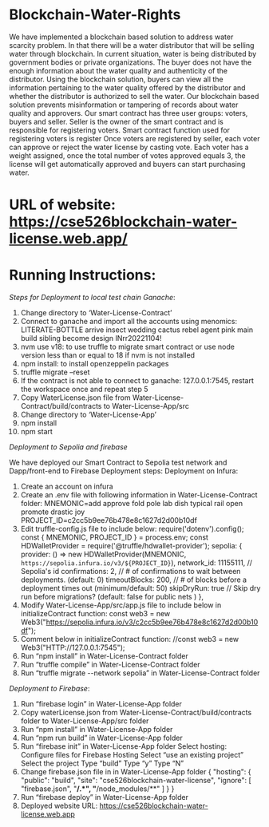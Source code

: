 # Blockchain-Water-Rights
We have implemented a blockchain based solution to address water scarcity problem.
In that there will be a water distributor that will be selling water through blockchain. In
current situation, water is being distributed by government bodies or private
organizations. The buyer does not have the enough information about the water quality
and authenticity of the distributor. Using the blockchain solution, buyers can view all
the information pertaining to the water quality offered by the distributor and whether
the distributor is authorized to sell the water. Our blockchain based solution prevents
misinformation or tampering of records about water quality and approvers.
Our smart contract has three user groups: voters, buyers and seller.
Seller is the owner of the smart contract and is responsible for registering voters. Smart
contract function used for registering voters is register Once voters are registered by
seller, each voter can approve or reject the water license by casting vote. Each voter
has a weight assigned, once the total number of votes approved equals 3, the license
will get automatically approved and buyers can start purchasing water.

# URL of website: https://cse526blockchain-water-license.web.app/

# Running Instructions:

*Steps for Deployment to local test chain Ganache*:
1. Change directory to ‘Water-License-Contract’
2. Connect to ganache and import all the accounts using menomics:
LITERATE-BOTTLE
arrive insect wedding cactus rebel agent pink main build sibling become design
INrr20221104!
3. nvm use v18: to use truffle to migrate smart contract or use node version less
than or equal to 18 if nvm is not installed
4. npm install: to install openzeppelin packages
5. truffle migrate –reset
6. If the contract is not able to connect to ganache: 127.0.0.1:7545, restart the
workspace once and repeat step 5
7. Copy WaterLicense.json file from Water-License-Contract/build/contracts to
Water-License-App/src
8. Change directory to ‘Water-License-App’
9. npm install
10. npm start




_Deployment to Sepolia and firebase_ 

We have deployed our Smart Contract to Sepolia test network and Dapp/front-end to
Firebase
Deployment steps:
Deployment on Infura:
1. Create an account on infura
2. Create an .env file with following information in Water-License-Contract folder:
MNEMONIC=add approve fold pole lab dish typical rail open promote drastic joy
PROJECT_ID=c2cc5b9ee76b478e8c1627d2d00b10df
3. Edit truffle-config.js file to include below:
require('dotenv').config();
const { MNEMONIC, PROJECT_ID } = process.env;
const HDWalletProvider = require('@truffle/hdwallet-provider');
sepolia: {
provider: () => new HDWalletProvider(MNEMONIC,
`https://sepolia.infura.io/v3/${PROJECT_ID}`),
 network_id: 11155111, // Sepolia's id
confirmations: 2, // # of confirmations to wait between deployments.
(default: 0)
timeoutBlocks: 200, // # of blocks before a deployment times out
(minimum/default: 50)
skipDryRun: true // Skip dry run before migrations? (default: false for public
nets )
 },
4. Modify Water-License-App/src/app.js file to include below in initializeContract
function:
const web3 = new
Web3("https://sepolia.infura.io/v3/c2cc5b9ee76b478e8c1627d2d00b10df");
5. Comment below in initializeContract function:
//const web3 = new Web3("HTTP://127.0.0.1:7545");
6. Run “npm install” in Water-License-Contract folder
7. Run “truffle compile” in Water-License-Contract folder
8. Run “truffle migrate --network sepolia” in Water-License-Contract folder



_Deployment to Firebase_:

1. Run “firebase login” in Water-License-App folder
2. Copy waterLicense.json from Water-License-Contract/build/contracts folder to
Water-License-App/src folder
3. Run “npm install” in Water-License-App folder
4. Run “npm run build” in Water-License-App folder
5. Run “firebase init” in Water-License-App folder
   Select hosting: Configure files for Firebase Hosting
   Select “use an existing project”
   Select the project
   Type “build”
   Type “y”
 Type “N”
6. Change firebase.json file in in Water-License-App folder
{
 "hosting": {
 "public": "build",
 "site": "cse526blockchain-water-license",
 "ignore": [
 "firebase.json",
 "**/.*",
 "**/node_modules/**"
 ]
 }
}
7. Run “firebase deploy” in Water-License-App folder
8. Deployed website URL: https://cse526blockchain-water-license.web.app


